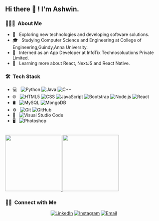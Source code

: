 <h2> Hi there 👋 ! I'm Ashwin.</h2>

<h3> 👨🏻‍💻 &nbsp;About Me </h3>

- 🤔 &nbsp; Exploring new technologies and developing software solutions.
- 🎓 &nbsp; Studying Computer Science and Engineering at College of Engineering,Guindy,Anna University.
- 💼 &nbsp; Interned as an App Developer at InfoTix Technosoluutions Private Limited.
- 🌱 &nbsp; Learning more about React, NextJS and React Native.

<h3> 🛠 &nbsp;Tech Stack</h3>

- 💻 &nbsp;
  ![Python](https://img.shields.io/badge/-Python-333333?style=flat&logo=python)
  ![Java](https://img.shields.io/badge/-Java-333333?style=flat&logo=Java&logoColor=007396)
  ![C++](https://img.shields.io/badge/-C++-333333?style=flat&logo=C%2B%2B&logoColor=00599C)
- 🌐 &nbsp;
  ![HTML5](https://img.shields.io/badge/-HTML5-333333?style=flat&logo=HTML5)
  ![CSS](https://img.shields.io/badge/-CSS-333333?style=flat&logo=CSS3&logoColor=1572B6)
  ![JavaScript](https://img.shields.io/badge/-JavaScript-333333?style=flat&logo=javascript)
  ![Bootstrap](https://img.shields.io/badge/-Bootstrap-333333?style=flat&logo=bootstrap&logoColor=563D7C)
  ![Node.js](https://img.shields.io/badge/-Node.js-333333?style=flat&logo=node.js)
  ![React](https://img.shields.io/badge/-React-333333?style=flat&logo=react)
- 🛢 &nbsp;
  ![MySQL](https://img.shields.io/badge/-MySQL-333333?style=flat&logo=mysql)
  ![MongoDB](https://img.shields.io/badge/-MongoDB-333333?style=flat&logo=mongodb)
- ⚙️ &nbsp;
  ![Git](https://img.shields.io/badge/-Git-333333?style=flat&logo=git)
  ![GitHub](https://img.shields.io/badge/-GitHub-333333?style=flat&logo=github)
- 🔧 &nbsp;
  ![Visual Studio Code](https://img.shields.io/badge/-Visual%20Studio%20Code-333333?style=flat&logo=visual-studio-code&logoColor=007ACC)
- 🖥 &nbsp;
  ![Photoshop](https://img.shields.io/badge/-Photoshop-333333?style=flat&logo=adobe-photoshop)

<br/>

<a href="https://github.com/AVS1508">
  <img height="180em" src="https://github-readme-stats.vercel.app/api?username=Ashmn07&theme=buefy&show_icons=true" />
  <img height="180em" src="https://github-readme-stats.vercel.app/api/top-langs/?username=Ashmn07&theme=buefy&layout=compact" />
</a>

<br/>

<h3> 🤝🏻 &nbsp;Connect with Me </h3>

<p align="center">
<a href="https://www.linkedin.com/in/ashwin-menon-b698801a1/"><img alt="LinkedIn" src="https://img.shields.io/badge/LinkedIn-Ashwin%20Menon-blue?style=flat-square&logo=linkedin"></a>
<a href="https://www.instagram.com/ash_mn_07/"><img alt="Instagram" src="https://img.shields.io/badge/Instagram-adityavs__-blue?style=flat-square&logo=instagram"></a>
<a href="mailto:ashwin.menon202@gmail.com"><img alt="Email" src="https://img.shields.io/badge/Email-ashwin.menon202@gmail.com-blue?style=flat-square&logo=gmail"></a>
</p>

